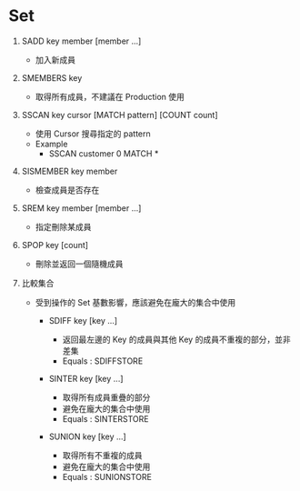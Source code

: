 # Set

1. SADD key member [member ...]
    - 加入新成員

2. SMEMBERS key
    - 取得所有成員，不建議在 Production 使用

3. SSCAN key cursor [MATCH pattern] [COUNT count]
    - 使用 Cursor 搜尋指定的 pattern
    - Example
        - SSCAN customer 0 MATCH *

4. SISMEMBER key member
    - 檢查成員是否存在

5. SREM key member [member ...]
    - 指定刪除某成員

6. SPOP key [count]
    - 刪除並返回一個隨機成員

7. 比較集合
    - 受到操作的 Set 基數影響，應該避免在龐大的集合中使用
        - SDIFF key [key ...]
            - 返回最左邊的 Key 的成員與其他 Key 的成員不重複的部分，並非差集
            - Equals : SDIFFSTORE

        - SINTER key [key ...]
            - 取得所有成員重疊的部分
            - 避免在龐大的集合中使用
            - Equals : SINTERSTORE

        - SUNION key [key ...]
            - 取得所有不重複的成員
            - 避免在龐大的集合中使用
            - Equals : SUNIONSTORE
